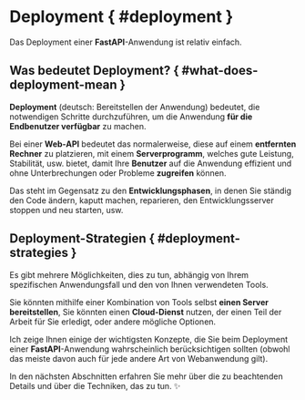 # Deployment { #deployment }

Das Deployment einer **FastAPI**-Anwendung ist relativ einfach.

## Was bedeutet Deployment? { #what-does-deployment-mean }

**Deployment** (deutsch: Bereitstellen der Anwendung) bedeutet, die notwendigen Schritte durchzuführen, um die Anwendung **für die Endbenutzer verfügbar** zu machen.

Bei einer **Web-API** bedeutet das normalerweise, diese auf einem **entfernten Rechner** zu platzieren, mit einem **Serverprogramm**, welches gute Leistung, Stabilität, usw. bietet, damit Ihre **Benutzer** auf die Anwendung effizient und ohne Unterbrechungen oder Probleme **zugreifen** können.

Das steht im Gegensatz zu den **Entwicklungsphasen**, in denen Sie ständig den Code ändern, kaputt machen, reparieren, den Entwicklungsserver stoppen und neu starten, usw.

## Deployment-Strategien { #deployment-strategies }

Es gibt mehrere Möglichkeiten, dies zu tun, abhängig von Ihrem spezifischen Anwendungsfall und den von Ihnen verwendeten Tools.

Sie könnten mithilfe einer Kombination von Tools selbst **einen Server bereitstellen**, Sie könnten einen **Cloud-Dienst** nutzen, der einen Teil der Arbeit für Sie erledigt, oder andere mögliche Optionen.

Ich zeige Ihnen einige der wichtigsten Konzepte, die Sie beim Deployment einer **FastAPI**-Anwendung wahrscheinlich berücksichtigen sollten (obwohl das meiste davon auch für jede andere Art von Webanwendung gilt).

In den nächsten Abschnitten erfahren Sie mehr über die zu beachtenden Details und über die Techniken, das zu tun. ✨
